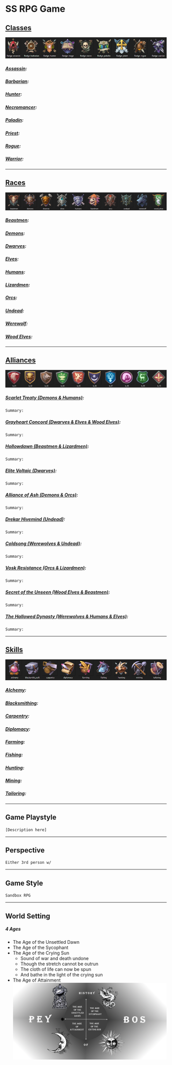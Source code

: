 # SS RPG Game

## [Classes](Classes/ClassInfo.md)
![Classes](Images/Classes.png)

##### [Assassin](Classes/Assassin.md):
##### [Barbarian](Classes/Barbarian.md):
##### [Hunter](Classes/Hunter.md):
##### [Necromancer](Classes/Necromancer.md):
##### [Paladin](Classes/Paladin.md):
##### [Priest](Classes/Priest.md):
##### [Rogue](Classes/Rogue.md):
##### [Warrior](Classes/Warrior.md):
---
## [Races](Races/RaceInfo.md)
![Races](Images/Races.png)

##### [Beastmen](Races/Beastmen.md):
##### [Demons](Races/Demons.md):
##### [Dwarves](Races/Dwarves.md):
##### [Elves](Races/Elves.md):
##### [Humans](Races/Humans.md):
##### [Lizardmen](Races/Lizardmen.md):
##### [Orcs](Races/Orcs.md):
##### [Undead](Races/Undead.md):
##### [Werewolf](Races/Werewolf.md):
##### [Wood Elves](Races/WoodElves.md):
---
## [Alliances](Alliances/AllianceInfo.md)
![Alliances](Images/Alliances.png)

##### [Scarlet Treaty (Demons & Humans)](Alliances/Scarlet_Treaty.md):
    Summary:
##### [Grayheart Concord (Dwarves & Elves & Wood Elves)](Alliances/GH_Concord.md):
    Summary:
##### [Hollowdawn (Beastmen & Lizardmen)](Alliances/Hollowdawn.md):
    Summary:
##### [Elite Voltaic (Dwarves)](Alliances/Elite_Voltaic.md):
    Summary:
##### [Alliance of Ash (Demons & Orcs)](Alliances/AoA.md):
    Summary:
##### [Drekar Hivemind (Undead)](Alliances/Drekar.md):
    Summary:
##### [Coldsong (Werewolves & Undead)](Alliances/Coldsong.md):
    Summary:
##### [Vosk Resistance (Orcs & Lizardmen)](Alliances/Vosk.md):
    Summary:
##### [Secret of the Unseen (Wood Elves & Beastmen)](Alliances/Secret_Unseen.md):
    Summary: 
##### [The Hallowed Dynasty (Werewolves & Humans & Elves)](Alliances/Hallowed_Dynasty.md):
    Summary:
---
## [Skills](Skills/SkillsInfo.md)
![Skills](Images/Skills.png)

##### [Alchemy](Skills/Alchemy.md): 
##### [Blacksmithing](Skills/Blacksmithing.md): 
##### [Carpentry](Skills/Carpentry.md): 
##### [Diplomacy](Skills/Diplomacy.md): 
##### [Farming](Skills/Farming.md): 
##### [Fishing](Skills/Fishing.md): 
##### [Hunting](Skills/Hunting.md): 
##### [Mining](Skills/Mining.md): 
##### [Tailoring](Skills/Tailoring.md): 
---
## Game Playstyle
    [Description here]
---
## Perspective
    Either 3rd person w/
---
## Game Style
    Sandbox RPG
---
## World Setting
##### 4 Ages
- The Age of the Unsettled Dawn
- The Age of the Sycophant
- The Age of the Crying Sun
    * Sound of war and death undone
    * Though the stretch cannot be outrun
    * The cloth of life can now be spun
    * And bathe in the light of the crying sun
- The Age of Attainment
![Ages](Images/History.png)